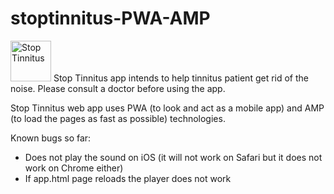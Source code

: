 <!--
Developed by Tryfon Tzanetis
    trif.tz@gmail.com
	    	 ____
	    	(_  _)
	    	  )(
	     	 (__)

************************************************************************          
StopTinnitus app intends to help tinninuts patient get rid of the noise. Please consult a doctor before using the app.
The creating team of the app does not hold any responsibility on how the app is used. By using the app you accept this policy statement.

    Copyright (C) 2019 Tryfon Tzanetis

    This program is free software: you can redistribute it and/or modify
    it under the terms of the GNU General Public License as published by
    the Free Software Foundation, either version 3 of the License, or
    (at your option) any later version.

    This program is distributed in the hope that it will be useful,
    but WITHOUT ANY WARRANTY; without even the implied warranty of
    MERCHANTABILITY or FITNESS FOR A PARTICULAR PURPOSE.  See the
    GNU General Public License for more details.

    You should have received a copy of the GNU General Public License
    along with this program.  If not, see <https://www.gnu.org/licenses/>.
	
Please refer here for the full license: http://eurematic.com/labs/stoptinnitus/LICENSE.txt
************************************************************************
-->
# stoptinnitus-PWA-AMP
<img src="https://eurematic.com/labs/stoptinnitus/img/stoptinnitus_logo_blue.png" alt="Stop Tinnitus" height="65" width="65">
Stop Tinnitus app intends to help tinnitus patient get rid of the noise. Please consult a doctor before using the app.

Stop Tinnitus web app uses PWA (to look and act as a mobile app) and AMP (to load the pages as fast as possible) technologies.

Known bugs so far:
- Does not play the sound on iOS (it will not work on Safari but it does not work on Chrome either)
- If app.html page reloads the player does not work